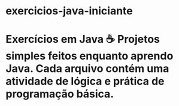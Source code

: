 # exercicios-java-iniciante
# Exercícios em Java ☕ Projetos simples feitos enquanto aprendo Java.   Cada arquivo contém uma atividade de lógica e prática de programação básica.
